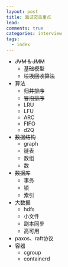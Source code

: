 ```yaml
---
layout: post
title: 面试突击重点
lead: 
comments: true
categories: interview
tags: 
  - index
---
```



- ~~JVM & JMM~~
  - ~~基础模型~~
  - ~~垃圾回收算法~~
- 算法
  - ~~归并排序~~
  - ~~冒泡排序~~
  - LRU
  - LFU
  - ARC
  - FIFO
  - d2Q
- ~~数据结构~~
  - graph
  - 链表
  - 数组
  - 数
- ~~数据库~~
  - 事务
  - 锁
  - 索引
- 大数据
  - hdfs
  - 小文件
  - 副本同步
  - 高可用
- paxos、raft协议
- 容器
  - cgroup
  - containerd